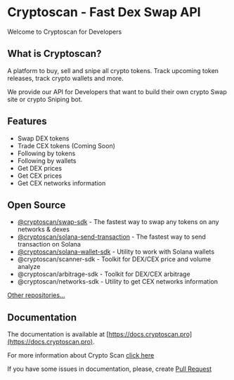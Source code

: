 ﻿# Cryptoscan - Fast Dex Swap API

Welcome to Cryptoscan for Developers

## What is Cryptoscan?

A platform to buy, sell and snipe all crypto tokens. Track upcoming token releases, track crypto wallets and more.

We provide our API for Developers that want to build their own crypto Swap site or crypto Sniping bot.

## Features

- Swap DEX tokens
- Trade CEX tokens (Coming Soon)
- Following by tokens
- Following by wallets
- Get DEX prices
- Get CEX prices
- Get CEX networks information

## Open Source

- [@cryptoscan/swap-sdk](https://github.com/cryptoscan-pro/swap-sdk) - The fastest way to swap any tokens on any networks & dexes
- [@cryptoscan/solana-send-transaction](https://github.com/cryptoscan-pro/solana-send-transaction) - The fastest way to send transaction on Solana
- [@cryptoscan/solana-wallet-sdk](https://github.com/cryptoscan-pro/solana-wallet-sdk) - Utility to work with Solana wallets
- @cryptoscan/scanner-sdk - Toolkit for DEX/CEX price and volume analyze
- @cryptoscan/arbitrage-sdk - Toolkit for DEX/CEX arbitrage
- @cryptoscan/networks-sdk - Utility to get CEX networks information

[Other repositories...](https://github.com/orgs/cryptoscan-pro/repositories)

## Documentation

The documentation is available at [https://docs.cryptoscan.pro](https://docs.cryptoscan.pro).

For more information about Crypto Scan [click here](https://docs.cryptoscan.pro/)

If you have some issues in documentation, please, create [Pull Request](https://github.com/cryptoscan-pro/docs/pulls)
